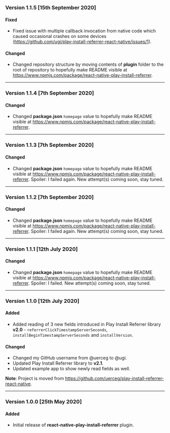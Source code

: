 ### Version 1.1.5 [15th September 2020]
#### Fixed
- Fixed issue with multiple callback invocation from native code which caused occasional crashes on some devices (https://github.com/ugi/play-install-referrer-react-native/issues/1).

#### Changed
- Changed repository structure by moving contents of **plugin** folder to the root of repository to hopefully make README visible at https://www.npmjs.com/package/react-native-play-install-referrer.

---

### Version 1.1.4 [7th September 2020]
#### Changed
- Changed **package.json** `homepage` value to hopefully make README visible at https://www.npmjs.com/package/react-native-play-install-referrer.

---

### Version 1.1.3 [7th September 2020]
#### Changed
- Changed **package.json** `homepage` value to hopefully make README visible at https://www.npmjs.com/package/react-native-play-install-referrer. Spoiler: I failed again. New attempt(s) coming soon, stay tuned.

---

### Version 1.1.2 [7th September 2020]
#### Changed
- Changed **package.json** `homepage` value to hopefully make README visible at https://www.npmjs.com/package/react-native-play-install-referrer. Spoiler: I failed again. New attempt(s) coming soon, stay tuned.

---

### Version 1.1.1 [12th July 2020]
#### Changed
- Changed **package.json** `homepage` value to hopefully make README visible at https://www.npmjs.com/package/react-native-play-install-referrer. Spoiler: I failed. New attempt(s) coming soon, stay tuned.

---

### Version 1.1.0 [12th July 2020]
#### Added
- Added reading of 3 new fields introduced in Play Install Referrer library **v2.0** - `referrerClickTimestampServerSeconds`, `installBeginTimestampServerSeconds` and `installVersion`.

#### Changed
- Changed my GitHub username from @uerceg to @ugi.
- Updated Play Install Referrer library to **v2.1**.
- Updated example app to show newly read fields as well.

**Note**: Project is moved from https://github.com/uerceg/play-install-referrer-react-native.

---

### Version 1.0.0 [25th May 2020]
#### Added
- Initial release of **react-native-play-install-referrer** plugin.
